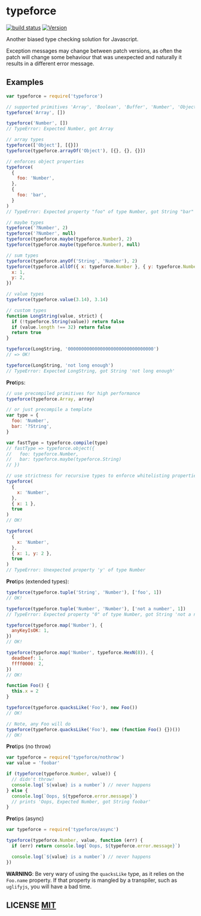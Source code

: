 # typeforce

[![build status](https://secure.travis-ci.org/dcousens/typeforce.png)](http://travis-ci.org/dcousens/typeforce)
[![Version](https://img.shields.io/npm/v/typeforce.svg)](https://www.npmjs.org/package/typeforce)

Another biased type checking solution for Javascript.

Exception messages may change between patch versions, as often the patch will change some behaviour that was unexpected and naturally it results in a different error message.

## Examples

```javascript
var typeforce = require('typeforce')

// supported primitives 'Array', 'Boolean', 'Buffer', 'Number', 'Object', 'String'
typeforce('Array', [])

typeforce('Number', [])
// TypeError: Expected Number, got Array

// array types
typeforce(['Object'], [{}])
typeforce(typeforce.arrayOf('Object'), [{}, {}, {}])

// enforces object properties
typeforce(
  {
    foo: 'Number',
  },
  {
    foo: 'bar',
  }
)
// TypeError: Expected property "foo" of type Number, got String "bar"

// maybe types
typeforce('?Number', 2)
typeforce('?Number', null)
typeforce(typeforce.maybe(typeforce.Number), 2)
typeforce(typeforce.maybe(typeforce.Number), null)

// sum types
typeforce(typeforce.anyOf('String', 'Number'), 2)
typeforce(typeforce.allOf({ x: typeforce.Number }, { y: typeforce.Number }), {
  x: 1,
  y: 2,
})

// value types
typeforce(typeforce.value(3.14), 3.14)

// custom types
function LongString(value, strict) {
  if (!typeforce.String(value)) return false
  if (value.length !== 32) return false
  return true
}

typeforce(LongString, '00000000000000000000000000000000')
// => OK!

typeforce(LongString, 'not long enough')
// TypeError: Expected LongString, got String 'not long enough'
```

**Pro**tips:

```javascript
// use precompiled primitives for high performance
typeforce(typeforce.Array, array)

// or just precompile a template
var type = {
  foo: 'Number',
  bar: '?String',
}

var fastType = typeforce.compile(type)
// fastType => typeforce.object({
//   foo: typeforce.Number,
//   bar: typeforce.maybe(typeforce.String)
// })

// use strictness for recursive types to enforce whitelisting properties
typeforce(
  {
    x: 'Number',
  },
  { x: 1 },
  true
)
// OK!

typeforce(
  {
    x: 'Number',
  },
  { x: 1, y: 2 },
  true
)
// TypeError: Unexpected property 'y' of type Number
```

**Pro**tips (extended types):

```javascript
typeforce(typeforce.tuple('String', 'Number'), ['foo', 1])
// OK!

typeforce(typeforce.tuple('Number', 'Number'), ['not a number', 1])
// TypeError: Expected property "0" of type Number, got String 'not a number'

typeforce(typeforce.map('Number'), {
  anyKeyIsOK: 1,
})
// OK!

typeforce(typeforce.map('Number', typeforce.HexN(8)), {
  deadbeef: 1,
  ffff0000: 2,
})
// OK!

function Foo() {
  this.x = 2
}

typeforce(typeforce.quacksLike('Foo'), new Foo())
// OK!

// Note, any Foo will do
typeforce(typeforce.quacksLike('Foo'), new (function Foo() {})())
// OK!
```

**Pro**tips (no throw)

```javascript
var typeforce = require('typeforce/nothrow')
var value = 'foobar'

if (typeforce(typeforce.Number, value)) {
  // didn't throw!
  console.log(`${value} is a number`) // never happens
} else {
  console.log(`Oops, ${typeforce.error.message}`)
  // prints 'Oops, Expected Number, got String foobar'
}
```

**Pro**tips (async)

```javascript
var typeforce = require('typeforce/async')

typeforce(typeforce.Number, value, function (err) {
  if (err) return console.log(`Oops, ${typeforce.error.message}`)

  console.log(`${value} is a number`) // never happens
})
```

**WARNING**: Be very wary of using the `quacksLike` type, as it relies on the `Foo.name` property.
If that property is mangled by a transpiler, such as `uglifyjs`, you will have a bad time.

## LICENSE [MIT](LICENSE)
